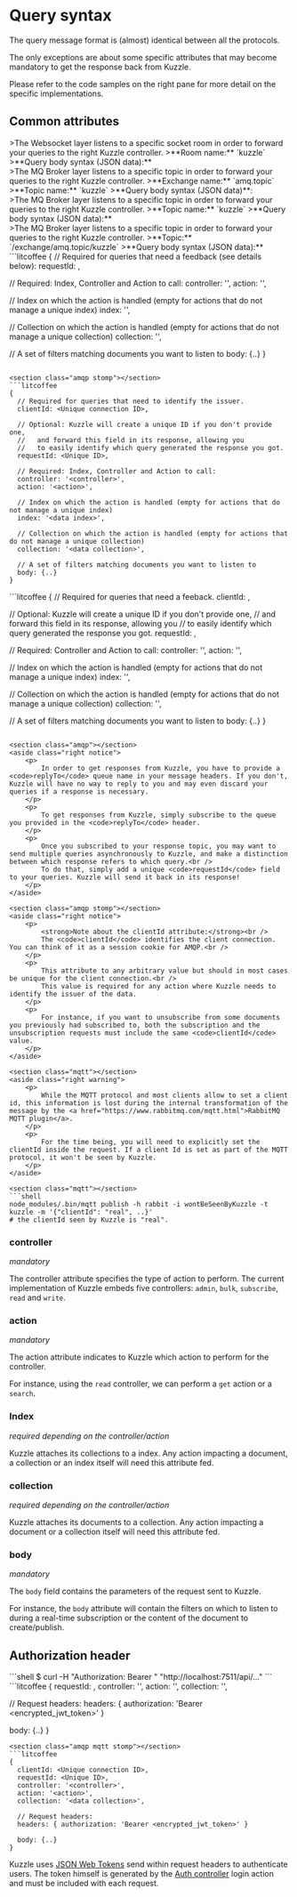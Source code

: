 # Query syntax

The query message format is (almost) identical between all the protocols.

The only exceptions are about some specific attributes that may become mandatory to get the response back from Kuzzle.

Please refer to the code samples on the right pane for more detail on the specific implementations.

## Common attributes


<section class="websocket"></section>
>The Websocket layer listens to a specific socket room in order to forward your queries to the right Kuzzle controller.  
>**Room name:** `kuzzle`  
>**Query body syntax (JSON data):**

<section class="amqp"></section>
>The MQ Broker layer listens to a specific topic in order to forward your queries to the right Kuzzle controller.  
>**Exchange name:** `amq.topic`  
>**Topic name:** `kuzzle`  
>**Query body syntax (JSON data)**:  

<section class="mqtt"></section>
>The MQ Broker layer listens to a specific topic in order to forward your queries to the right Kuzzle controller.  
>**Topic name:** `kuzzle`  
>**Query body syntax (JSON data):**


<section class="stomp"></section>
>The MQ Broker layer listens to a specific topic in order to forward your queries to the right Kuzzle controller.  
>**Topic:** `/exchange/amq.topic/kuzzle`  
>**Query body syntax (JSON data):**

<section class="websocket rest"></section>
```litcoffee
{
  // Required for queries that need a feedback (see details below):
  requestId: <Unique ID>,

  // Required: Index, Controller and Action to call:
  controller: '<controller>',
  action: '<action>',

  // Index on which the action is handled (empty for actions that do not manage a unique index)
  index: '<data index>',

  // Collection on which the action is handled (empty for actions that do not manage a unique collection)
  collection: '<data collection>',

  // A set of filters matching documents you want to listen to
  body: {..}
}
```

<section class="amqp stomp"></section>
```litcoffee
{
  // Required for queries that need to identify the issuer.
  clientId: <Unique connection ID>,

  // Optional: Kuzzle will create a unique ID if you don't provide one,
  //   and forward this field in its response, allowing you
  //   to easily identify which query generated the response you got.
  requestId: <Unique ID>,

  // Required: Index, Controller and Action to call:
  controller: '<controller>',
  action: '<action>',

  // Index on which the action is handled (empty for actions that do not manage a unique index)
  index: '<data index>',

  // Collection on which the action is handled (empty for actions that do not manage a unique collection)
  collection: '<data collection>',

  // A set of filters matching documents you want to listen to
  body: {..}
}
```

<section class="mqtt"></section>
```litcoffee
{
  // Required for queries that need a feeback.
  clientId: <Unique connection ID>,

  // Optional: Kuzzle will create a unique ID if you don't provide one,
  //   and forward this field in its response, allowing you
  //   to easily identify which query generated the response you got.
  requestId: <Unique ID>,

  // Required: Controller and Action to call:
  controller: '<controller>',
  action: '<action>',

  // Index on which the action is handled (empty for actions that do not manage a unique index)
  index: '<data index>',

  // Collection on which the action is handled (empty for actions that do not manage a unique collection)
  collection: '<data collection>',

  // A set of filters matching documents you want to listen to
  body: {..}
}
```

<section class="amqp"></section>
<aside class="right notice">
    <p>
        In order to get responses from Kuzzle, you have to provide a <code>replyTo</code> queue name in your message headers. If you don't, Kuzzle will have no way to reply to you and may even discard your queries if a response is necessary.
    </p>
    <p>
        To get responses from Kuzzle, simply subscribe to the queue you provided in the <code>replyTo</code> header.
    </p>
    <p>
        Once you subscribed to your response topic, you may want to send multiple queries asynchronously to Kuzzle, and make a distinction between which response refers to which query.<br />
        To do that, simply add a unique <code>requestId</code> field to your queries. Kuzzle will send it back in its response!
    </p>
</aside>

<section class="amqp stomp"></section>
<aside class="right notice">
    <p>
        <strong>Note about the clientId attribute:</strong><br />
        The <code>clientId</code> identifies the client connection. You can think of it as a session cookie for AMQP.<br />
    </p>
    <p>
        This attribute to any arbitrary value but should in most cases be unique for the client connection.<br />
        This value is required for any action where Kuzzle needs to identify the issuer of the data.
    </p>
    <p>
        For instance, if you want to unsubscribe from some documents you previously had subscribed to, both the subscription and the unsubscription requests must include the same <code>clientId</code> value.      
    </p>
</aside>

<section class="mqtt"></section>
<aside class="right warning">
    <p>
        While the MQTT protocol and most clients allow to set a client id, this information is lost during the internal transformation of the message by the <a href="https://www.rabbitmq.com/mqtt.html">RabbitMQ MQTT plugin</a>.
    </p>
    <p>
        For the time being, you will need to explicitly set the clientId inside the request. If a client Id is set as part of the MQTT protocol, it won't be seen by Kuzzle.
    </p>
</aside>

<section class="mqtt"></section>
```shell
node_modules/.bin/mqtt publish -h rabbit -i wontBeSeenByKuzzle -t kuzzle -m '{"clientId": "real", ..}'
# the clientId seen by Kuzzle is "real".
```

### controller

_mandatory_

The controller attribute specifies the type of action to perform. The current implementation of Kuzzle embeds five controllers: `admin`, `bulk`, `subscribe`, `read` and `write`.

### action

_mandatory_

The action attribute indicates to Kuzzle which action to perform for the controller.

For instance, using the `read` controller, we can perform a `get` action or a `search`.

### Index

_required depending on the controller/action_

Kuzzle attaches its collections to a index. Any action impacting a document, a collection or an index itself will need this attribute fed.

### collection

_required depending on the controller/action_

Kuzzle attaches its documents to a collection. Any action impacting a document or a collection itself will need this attribute fed.

### body

_mandatory_

The `body` field contains the parameters of the request sent to Kuzzle.

For instance, the `body` attribute will contain the filters on which to listen to during a real-time subscription or the content of the document to create/publish.

## Authorization header

<section class="rest"></section>
```shell
 $ curl -H "Authorization: Bearer <encrypted_jwt_token>" "http://localhost:7511/api/..."
```

<section class="websocket"></section>
```litcoffee
{
  requestId: <Unique ID>,
  controller: '<controller>',
  action: '<action>',
  collection: '<data collection>',

  // Request headers:
  headers: { authorization: 'Bearer <encrypted_jwt_token>' }

  body: {..}
}
```
<section class="amqp mqtt stomp"></section>
```litcoffee
{
  clientId: <Unique connection ID>,
  requestId: <Unique ID>,
  controller: '<controller>',
  action: '<action>',
  collection: '<data collection>',

  // Request headers:
  headers: { authorization: 'Bearer <encrypted_jwt_token>' }

  body: {..}
}
```


Kuzzle uses [JSON Web Tokens](https://tools.ietf.org/html/rfc7519) send within request headers to authenticate users.
The token himself is generated by the [Auth controller](#auth-controller) login action and must be included with each request.
